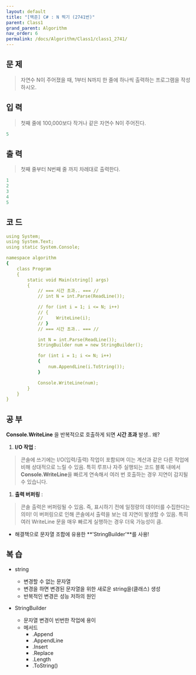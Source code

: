 ```yaml
---
layout: default
title: "[백준] C# : N 찍기 (2741번)"
parent: Class1
grand_parent: Algorithm
nav_order: 6
permalink: /docs/Algorithm/Class1/class1_2741/
---
```


## 문 제
> 자연수 N이 주어졌을 때, 1부터 N까지 한 줄에 하나씩 출력하는 프로그램을 작성하시오.


## 입 력
> 첫째 줄에 100,000보다 작거나 같은 자연수 N이 주어진다.


```yaml
5
```

## 출 력
> 첫째 줄부터 N번째 줄 까지 차례대로 출력한다.


```yaml
1
2
3
4
5
```

## 코 드

```yaml
using System;
using System.Text;
using static System.Console;

namespace algorithm
{
    class Program
    {
        static void Main(string[] args)
        {
            // === 시간 초과.. === //
            // int N = int.Parse(ReadLine());

            // for (int i = 1; i <= N; i++)
            // {
            //     WriteLine(i);
            // }
            // === 시간 초과.. === //

            int N = int.Parse(ReadLine());
            StringBuilder num = new StringBuilder();

            for (int i = 1; i <= N; i++)
            {
                num.AppendLine(i.ToString());
            }

            Console.WriteLine(num);
        }
    }
}
```


## 공 부

**Console.WriteLine** 을 반복적으로 호출하게 되면 **시간 초과** 발생.. 왜?

1. **I/O 작업** : 

> 콘솔에 쓰기에는 I/O(입력/출력) 작업이 포함되며 이는 계산과 같은 다른 작업에 비해 상대적으로 느릴 수 있음. 특히 루프나 자주 실행되는 코드 블록 내에서 **Console.WriteLine**을 빠르게 연속해서 여러 번 호출하는 경우 지연이 감지될 수 있습니다.


1. **출력 버퍼링** : 

> 콘솔 출력은 버퍼링될 수 있음. 즉, 표시하기 전에 일정량의 데이터를 수집한다는 의미! 이 버퍼링으로 인해 콘솔에서 출력을 보는 데 지연이 발생할 수 있음. 특히 여러 WriteLine 문을 매우 빠르게 실행하는 경우 더욱 가능성이 큼.

- 해결책으로 문자열 조합에 유용한 **'StringBuilder'**를 사용!


## 복 습

- string
  - 변경할 수 없는 문자열
  - 변경을 하면 변경된 문자열을 위한 새로운 string을(클래스) 생성
  - 반복적인 변경은 성능 저하의 원인

- StringBuilder
  - 문자열 변경이 빈번한 작업에 용이
  - 메서드
    - .Append
    - .AppendLine
    - .Insert
    - .Replace
    - .Length
    - .ToString()